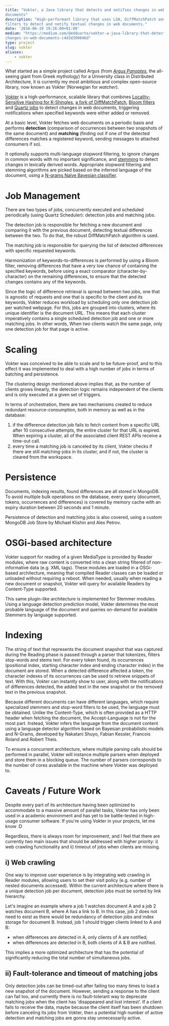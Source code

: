 ```yaml
---
title: "Vokter, a Java library that detects and notifies changes in web
documents"
description: "High-performant library that uses LSH, DiffMatchPatch and Bloom
filters to detect and notify textual changes in web documents."
date: '2016-06-19 19:26:00+01:00'
medium: "https://medium.com/@edduarte/vokter-a-java-library-that-detects-
changes-in-web-documents-c4d3d399046d"
type: project
slug: vokter
aliases:
    - vokter
---
```


What started as a simple project called Argus (from [*Argus
Panoptes*](https://en.wikipedia.org/wiki/Argus_Panoptes), the all-seeing giant
from Greek mythology) for a University class in Distributed Architecture, it is
currently my most ambitious and complex open-source library, now known as
Vokter (Norwegian for *watcher*).

[Vokter](https://github.com/vokter/vokter) is a high-performance, scalable
library that combines [Locality-Sensitive Hashing for
K-Shingles](https://github.com/edduarte/near-neighbor-search), [a fork of
DiffMatchPatch](https://github.com/edduarte/indexed-diff-match-patch), [Bloom
filters](https://github.com/google/guava/wiki/HashingExplained#bloomfilter) and
[Quartz jobs](http://www.quartz-scheduler.org) to detect changes in web
documents, triggering notifications when specified keywords were either added
or removed.

At a basic level, Vokter fetches web documents on a periodic basis and performs
**detection** (comparison of occurrences between two snapshots of the same
document) and **matching** (finding out if one of the detected differences
matches a registered keyword, sending messages to attached consumers if so).

It optionally supports multi-language stopword filtering, to ignore changes in
common words with no important significance, and
[stemming](http://snowball.tartarus.org/) to detect changes in lexically
derived words. Appropriate stopword filtering and stemming algorithms are
picked based on the inferred language of the document, using a [N-grams Naïve
Bayesian classifier](https://github.com/optimaize/language-detector).

# Job Management

There are two types of jobs, concurrently executed and scheduled periodically
(using Quartz Scheduler): detection jobs and matching jobs.

The detection job is responsible for fetching a new document and comparing it
with the previous document, detecting textual differences between the two. To
do that, the robust DiffMatchPatch algorithm is used.

The matching job is responsible for querying the list of detected differences
with specific requested keywords.

Harmonization of keywords-to-differences is performed by using a Bloom filter,
removing differences that have a very low chance of containing the specified
keywords, before using a exact comparator (character-by-character) on the
remaining differences, to ensure that the detected changes contains any of the
keywords.

Since the logic of difference retrieval is spread between two jobs, one that is
agnostic of requests and one that is specific to the client and its keywords,
Vokter reduces workload by scheduling only one detection job per watched
webpage. For this, jobs are grouped into clusters, where its unique identifier
is the document URL. This means that each cluster imperatively contains a
single scheduled detection job and one or more matching jobs. In other words,
When two clients watch the same page, only one detection job for that page is
active.

# Scaling

Vokter was conceived to be able to scale and to be future-proof, and to this
effect it was implemented to deal with a high number of jobs in terms of
batching and persistence.

The clustering design mentioned above implies that, as the number of clients
grows linearly, the detection logic remains independent of the clients and is
only executed at a given set of triggers.

In terms of orchestration, there are two mechanisms created to reduce redundant
resource-consumption, both in memory as well as in the database:

1. if the difference detection job fails to fetch content from a specific URL
   after 10 consecutive attempts, the entire cluster for that URL is expired.
   When expiring a cluster, all of the associated client REST APIs receive a
   time-out call.
2. every time a matching job is canceled by its client, Vokter checks if there
   are still matching-jobs in its cluster, and if not, the cluster is cleared
   from the workspace.

# Persistence

Documents, indexing results, found differences are all stored in MongoDB. To
avoid multiple bulk operations on the database, every query (document, tokens,
occurrences and differences) is covered by memory cache with an expiry duration
between 20 seconds and 1 minute.

Persistence of detection and matching jobs is also covered, using a custom
MongoDB Job Store by Michael Klishin and Alex Petrov.

# OSGi-based architecture

Vokter support for reading of a given MediaType is provided by Reader modules,
where raw content is converted into a clean string filtered of non-informative
data (e.g. XML tags). These modules are loaded in a OSGi-based architecture,
meaning that compiled Reader classes can be loaded or unloaded without
requiring a reboot. When needed, usually when reading a new document or
snapshot, Vokter will query for available Readers by Content-Type supported.

This same plugin-like architecture is implemented for Stemmer modules. Using a
language detection prediction model, Vokter determines the most probable
language of the document and queries on-demand for available Stemmers by
language supported.

# Indexing

The string of text that represents the document snapshot that was captured
during the Reading phase is passed through a parser that tokenizes, filters
stop-words and stems text. For every token found, its occurrences (positional
index, starting character index and ending character index) in the document are
stored. When a detected difference affected a token, the character indexes of
its occurrences can be used to retrieve snippets of text. With this, Vokter can
instantly show to user, along with the notifications of differences detected,
the added text in the new snapshot or the removed text in the previous
snapshot.

Because different documents can have different languages, which require
specialized stemmers and stop-word filters to be used, the language must be
obtained. Unlike the Content-Type, which is often provided as a HTTP header
when fetching the document, the Accept-Language is not for the most part.
Instead, Vokter infers the language from the document content using a language
detector algorithm based on Bayesian probabilistic models and N-Grams,
developed by Nakatani Shuyo, Fabian Kessler, Francois Roland and Robert Theis.

To ensure a concurrent architecture, where multiple parsing calls should be
performed in parallel, Vokter will instance multiple parsers when deployed and
store them in a blocking queue. The number of parsers corresponds to the number
of cores available in the machine where Vokter was deployed to.

# Caveats / Future Work

Despite every part of its architecture having been optimized to accommodate to
a massive amount of parallel tasks, Vokter has only been used in a academic
environment and has yet to be battle-tested in high-usage consumer software. If
you're using Vokter in your projects, let me know :D

Regardless, there is always room for improvement, and I feel that there are
currently two main issues that should be addressed with higher priority: i) web
crawling functionality and ii) timeout of jobs when clients are missing.

## i) Web crawling

One way to improve user experience is by integrating web crawling in Reader
modules, allowing users to set their visit policy (e.g. number of nested
documents accessed). Within the current architecture where there is a unique
detection job per document, detection jobs must be sorted by link hierarchy.

Let's imagine an example where a job 1 watches document A and a job 2 watches
document B, where A has a link to B. In this case, job 2 does not need to exist
as there would be redundancy of detection jobs and index storage for document
B. Instead, job 1 should trigger clients linked to A and B:

- when differences are detected in A, only clients of A are notified;
- when differences are detected in B, both clients of A & B are notified.

This implies a more optimized architecture that has the potential of
significantly reducing the total number of simultaneous jobs.

## ii) Fault-tolerance and timeout of matching jobs

Only detection jobs can be timed-out after failing too many times to load a new
snapshot of the document. However, sending a response to the client can fail
too, and currently there is no fault-tolerant way to deprecate matching jobs
when the client has 'disappeared and lost interest'. If a client fails to
receive the data, maybe because the client itself has been shutdown before
canceling its jobs from Vokter, then a potential high number of active
detection and matching jobs are gonna stay unnecessarily active.
